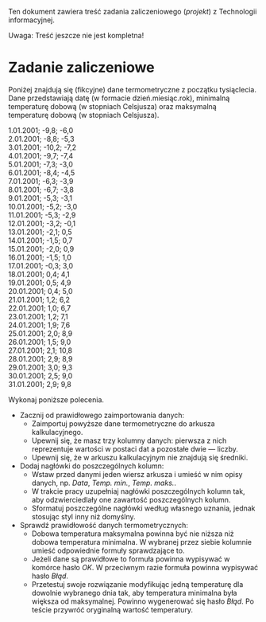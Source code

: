 Ten dokument zawiera treść zadania zaliczeniowego (*projekt*) z Technologii
informacyjnej.

Uwaga: Treść jeszcze nie jest kompletna!

# Zadanie zaliczeniowe

Poniżej znajdują się (fikcyjne) dane termometryczne z początku tysiąclecia.
Dane przedstawiają datę (w formacie dzień.miesiąc.rok), minimalną temperaturę
dobową (w stopniach Celsjusza) oraz maksymalną temperaturę dobową (w stopniach
Celsjusza).

1.01.2001; -9,8; -6,0  
2.01.2001; -8,8; -5,3  
3.01.2001; -10,2; -7,2  
4.01.2001; -9,7; -7,4  
5.01.2001; -7,3; -3,0  
6.01.2001; -8,4; -4,5  
7.01.2001; -6,3; -3,9  
8.01.2001; -6,7; -3,8  
9.01.2001; -5,3; -3,1  
10.01.2001; -5,2; -3,0  
11.01.2001; -5,3; -2,9  
12.01.2001; -3,2; -0,1  
13.01.2001; -2,1; 0,5  
14.01.2001; -1,5; 0,7  
15.01.2001; -2,0; 0,9  
16.01.2001; -1,5; 1,0  
17.01.2001; -0,3; 3,0  
18.01.2001; 0,4; 4,1  
19.01.2001; 0,5; 4,9  
20.01.2001; 0,4; 5,0  
21.01.2001; 1,2; 6,2  
22.01.2001; 1,0; 6,7  
23.01.2001; 1,2; 7,1  
24.01.2001; 1,9; 7,6  
25.01.2001; 2,0; 8,9  
26.01.2001; 1,5; 9,0  
27.01.2001; 2,1; 10,8  
28.01.2001; 2,9; 8,9  
29.01.2001; 3,0; 9,3  
30.01.2001; 2,5; 9,0  
31.01.2001; 2,9; 9,8

Wykonaj poniższe polecenia.
  * Zacznij od prawidłowego zaimportowania danych:
    * Zaimportuj powyższe dane termometryczne do arkusza kalkulacyjnego.
    * Upewnij się, że masz trzy kolumny danych: pierwsza z nich reprezentuje
      wartości w postaci dat a pozostałe dwie — liczby.
    * Upewnij się, że w arkuszu kalkulacyjnym nie znajdują się średniki.
  * Dodaj nagłówki do poszczególnych kolumn:
    * Wstaw przed danymi jeden wiersz arkusza i umieść w nim opisy danych, np.
     *Data*, *Temp. min.*, *Temp. maks.*.
    * W trakcie pracy uzupełniaj nagłówki poszczególnych kolumn tak, aby
      odzwierciedlały one zawartość poszczególnych kolumn.
    * Sformatuj poszczególne nagłówki według własnego uznania, jednak stosując
      styl inny niż domyślny.
  * Sprawdź prawidłowość danych termometrycznych:
    * Dobowa temperatura maksymalna powinna być nie niższa niż dobowa
      temperatura minimalna. W wybranej przez siebie kolumnie umieść odpowiednie
      formuły sprawdzające to.
    * Jeżeli dane są prawidłowe to formuła powinna wypisywać w komórce hasło
      *OK*. W przeciwnym razie formuła powinna wypisywać hasło *Błąd*.
    * Przetestuj swoje rozwiązanie modyfikując jedną temperaturę dla dowolnie
      wybranego dnia tak, aby temperatura minimalna była większa od maksymalnej.
      Powinno wygenerować się hasło *Błąd*. Po teście przywróć oryginalną
      wartość temperatury.
